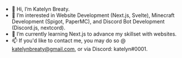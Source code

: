 - 👋 Hi, I’m Katelyn Breaty.
- 👀 I’m interested in Website Development (Next.js, Svelte), Minecraft Development (Spigot, PaperMC), and Discord Bot Development (Discord.js, nextcord).
- 🌱 I’m currently learning Next.js to advance my skillset with websites.
- 📫 If you'd like to contact me, you may do so @ katelynbreaty@gmail.com, or via Discord: katelyn#0001.

<!---
kat3lyns/kat3lyns is a ✨ special ✨ repository because its `README.md` (this file) appears on your GitHub profile.
You can click the Preview link to take a look at your changes.
--->

